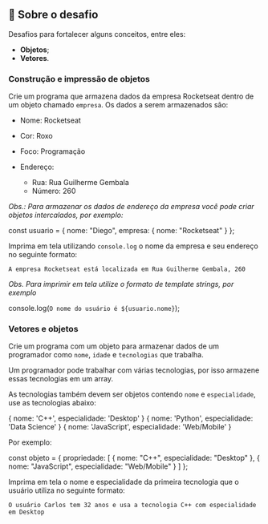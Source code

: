 ## 🚀  Sobre o desafio

Desafios para fortalecer alguns conceitos, entre eles:

-   **Objetos**;
-   **Vetores**.

### [](https://github.com/rocketseat-education/bootcamp-launchbase-desafios-01/blob/master/desafios/01-2-lidando-com-objetos-e-vetores.md#constru%C3%A7%C3%A3o-e-impress%C3%A3o-de-objetos)Construção e impressão de objetos

Crie um programa que armazena dados da empresa Rocketseat dentro de um objeto chamado  `empresa`. Os dados a serem armazenados são:

-   Nome: Rocketseat
    
-   Cor: Roxo
    
-   Foco: Programação
    
-   Endereço:
    
    -   Rua: Rua Guilherme Gembala
    -   Número: 260

_Obs.: Para armazenar os dados de endereço da empresa você pode criar objetos intercalados, por exemplo:_

const usuario = {
  nome: "Diego",
  empresa: {
    nome: "Rocketseat"
  }
};

Imprima em tela utilizando  `console.log`  o nome da empresa e seu endereço no seguinte formato:

```
A empresa Rocketseat está localizada em Rua Guilherme Gembala, 260

```

_Obs. Para imprimir em tela utilize o formato de template strings, por exemplo_

console.log(`O nome do usuário é ${usuario.nome}`);

### [](https://github.com/rocketseat-education/bootcamp-launchbase-desafios-01/blob/master/desafios/01-2-lidando-com-objetos-e-vetores.md#vetores-e-objetos)Vetores e objetos

Crie um programa com um objeto para armazenar dados de um programador como  `nome`,  `idade`  e  `tecnologias`  que trabalha.

Um programador pode trabalhar com várias tecnologias, por isso armazene essas tecnologias em um array.

As tecnologias também devem ser objetos contendo  `nome`  e  `especialidade`, use as tecnologias abaixo:

{ nome: 'C++', especialidade: 'Desktop' }
{ nome: 'Python', especialidade: 'Data Science' }
{ nome: 'JavaScript', especialidade: 'Web/Mobile' }

Por exemplo:

const objeto = {
  propriedade: [
    { nome: "C++", especialidade: "Desktop" },
    { nome: "JavaScript", especialidade: "Web/Mobile" }
  ]
};

Imprima em tela o nome e especialidade da primeira tecnologia que o usuário utiliza no seguinte formato:

```
O usuário Carlos tem 32 anos e usa a tecnologia C++ com especialidade em Desktop
```